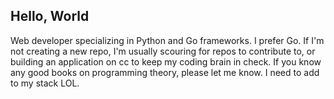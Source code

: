 ## Hello, World

Web developer specializing in Python and Go frameworks. I prefer Go. If I'm not creating a new repo, I'm usually scouring for repos to contribute to, or building an application on cc to keep my coding brain in check. If you know any good books on programming theory, please let me know. I need to add to my stack LOL.

<!--
**isaacjstriker/isaacjstriker** is a ✨ _special_ ✨ repository because its `README.md` (this file) appears on your GitHub profile.

Here are some ideas to get you started:

- 🔭 I’m currently working on ...
- 🌱 I’m currently learning ...
- 👯 I’m looking to collaborate on ...
- 🤔 I’m looking for help with ...
- 💬 Ask me about ...
- 📫 How to reach me: ...
- 😄 Pronouns: ...
- ⚡ Fun fact: ...
-->

